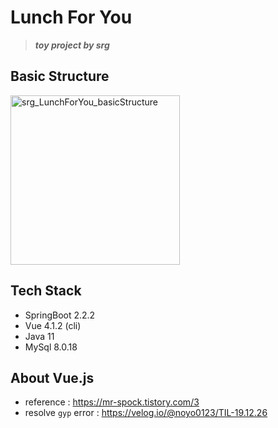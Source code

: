 # Lunch For You
> **_toy project by srg_**

## Basic Structure
<img width="271" alt="srg_LunchForYou_basicStructure" src="https://user-images.githubusercontent.com/35331310/72358063-5064df00-372f-11ea-8997-c3933ccc4a32.png">

## Tech Stack
- SpringBoot 2.2.2
- Vue 4.1.2 (cli)
- Java 11
- MySql 8.0.18

## About Vue.js
- reference : https://mr-spock.tistory.com/3
- resolve `gyp` error : https://velog.io/@noyo0123/TIL-19.12.26
